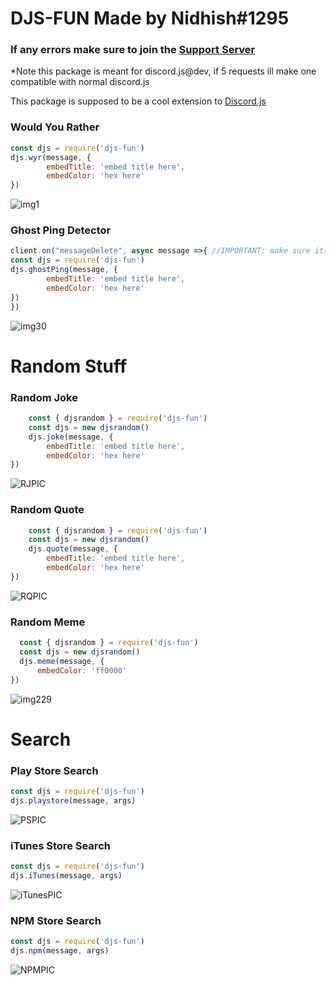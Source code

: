 # DJS-FUN Made by Nidhish#1295

### If any errors make sure to join the [Support Server](https://https://discord.gg/FF7brJcrEk)
*Note this package is meant for discord.js@dev, if 5 requests ill make one compatible with normal discord.js

This package is supposed to be a cool extension to [Discord.js](discord.js.org)

### Would You Rather

```js
const djs = require('djs-fun')
djs.wyr(message, {
        embedTitle: 'embed title here',
        embedColor: 'hex here'
})
```
![img1](https://i.imgur.com/jAWKHxk.png)

### Ghost Ping Detector

```js
client.on("messageDelete", async message =>{ //IMPORTANT: make sure its a messageDelete event!
const djs = require('djs-fun')
djs.ghostPing(message, {
        embedTitle: 'embed title here',
        embedColor: 'hex here'
})
})
```
![img30](https://cdn.discordapp.com/attachments/851508427531878451/861400480969916417/ghostping.gif)

# Random Stuff

### Random Joke

```js
    const { djsrandom } = require('djs-fun')
    const djs = new djsrandom()
    djs.joke(message, {
        embedTitle: 'embed title here',
        embedColor: 'hex here'
})
```
![RJPIC](https://imgur.com/6DzZPtq.png)

### Random Quote

```js
    const { djsrandom } = require('djs-fun')
    const djs = new djsrandom()
    djs.quote(message, {
        embedTitle: 'embed title here',
        embedColor: 'hex here'
})
```
![RQPIC](https://imgur.com/MuERdF5.png)

### Random Meme

```js
  const { djsrandom } = require('djs-fun')
  const djs = new djsrandom()
  djs.meme(message, {
      embedColor: 'ff0000'
})
```
![img229](https://cdn.discordapp.com/attachments/861399521035419688/861407843017162752/unknown.png)
# Search

### Play Store Search

```js
const djs = require('djs-fun')
djs.playstore(message, args)
```
![PSPIC](https://imgur.com/ecMMTDQ.png)

### iTunes Store Search

```js
const djs = require('djs-fun')
djs.iTunes(message, args)
```
![iTunesPIC](https://imgur.com/ZKpR0N1.png)

### NPM Store Search

```js
const djs = require('djs-fun')
djs.npm(message, args)
```
![NPMPIC](https://imgur.com/Z0kgfMu.png)